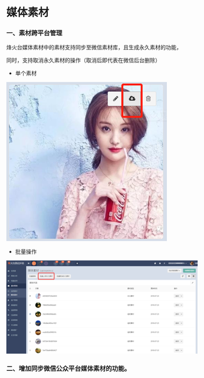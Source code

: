 # 媒体素材

### 一、素材跨平台管理

烽火台媒体素材中的素材支持同步至微信素材库，且生成永久素材的功能，

同时，支持取消永久素材的操作（取消后即代表在微信后台删除）

* 单个素材

![](/assets/1532336464%281%29.jpg)

* 批量操作

![](/assets/1532336668.jpg)

### 二、增加同步微信公众平台媒体素材的功能。



